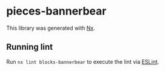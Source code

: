 # pieces-bannerbear

This library was generated with [Nx](https://nx.dev).

## Running lint

Run `nx lint blocks-bannerbear` to execute the lint via [ESLint](https://eslint.org/).
